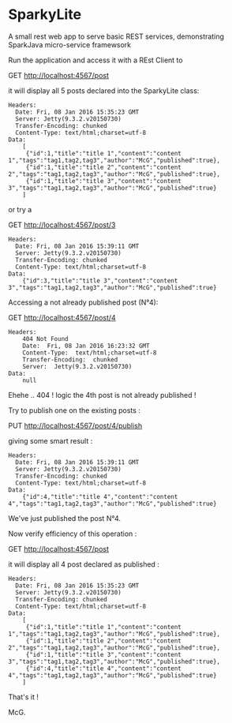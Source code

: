 # SparkyLite

A small rest web app to serve basic REST services, demonstrating SparkJava micro-service framewsork


Run the application and access it with a REst Client to 

GET [http://localhost:4567/post](http://localhost:4567/post "click to discover Rest Magic")

it will display all 5 posts declared into the SparkyLite class:

    Headers:
      Date: Fri, 08 Jan 2016 15:35:23 GMT
      Server: Jetty(9.3.2.v20150730)
      Transfer-Encoding: chunked
      Content-Type: text/html;charset=utf-8
    Data:
	    [
	     {"id":1,"title":"title 1","content":"content 1","tags":"tag1,tag2,tag3","author":"McG","published":true},
	     {"id":1,"title":"title 2","content":"content 2","tags":"tag1,tag2,tag3","author":"McG","published":true},
	     {"id":1,"title":"title 3","content":"content 3","tags":"tag1,tag2,tag3","author":"McG","published":true}
	    ]

or try a 

GET [http://localhost:4567/post/3](http://localhost:4567/post/3 "click to discover the rule N°3 of Rest Magic")

    Headers:
      Date: Fri, 08 Jan 2016 15:39:11 GMT
      Server: Jetty(9.3.2.v20150730)
      Transfer-Encoding: chunked
      Content-Type: text/html;charset=utf-8
    Data:
		{"id":3,"title":"title 3","content":"content 3","tags":"tag1,tag2,tag3","author":"McG","published":true}


Accessing a not already published post (N°4):

GET [http://localhost:4567/post/4](http://localhost:4567/post/4 "click to access the unaccessible")
 
	Headers:
		404 Not Found
		Date:  Fri, 08 Jan 2016 16:23:32 GMT
		Content-Type:  text/html;charset=utf-8
		Transfer-Encoding:  chunked
		Server:  Jetty(9.3.2.v20150730)
	Data:	
		null


Ehehe .. 404 !  logic the 4th post is not already published !

Try to publish one on the existing posts :

PUT [http://localhost:4567/post/4/publish](http://localhost:4567/post/4/publish "click to activate the Rest Magic")

giving some smart result :

    Headers:
      Date: Fri, 08 Jan 2016 15:39:11 GMT
      Server: Jetty(9.3.2.v20150730)
      Transfer-Encoding: chunked
      Content-Type: text/html;charset=utf-8
    Data:
		{"id":4,"title":"title 4","content":"content 4","tags":"tag1,tag2,tag3","author":"McG","published":true}

We've just published the post N°4.

Now verify efficiency of this operation :

GET [http://localhost:4567/post](http://localhost:4567/post "click to discover unified 4th")

it will display all 4 post declared as published :

    Headers:
      Date: Fri, 08 Jan 2016 15:35:23 GMT
      Server: Jetty(9.3.2.v20150730)
      Transfer-Encoding: chunked
      Content-Type: text/html;charset=utf-8
    Data:
	    [
	     {"id":1,"title":"title 1","content":"content 1","tags":"tag1,tag2,tag3","author":"McG","published":true},
	     {"id":1,"title":"title 2","content":"content 2","tags":"tag1,tag2,tag3","author":"McG","published":true},
	     {"id":1,"title":"title 3","content":"content 3","tags":"tag1,tag2,tag3","author":"McG","published":true},
	     {"id":4,"title":"title 4","content":"content 4","tags":"tag1,tag2,tag3","author":"McG","published":true}
	    ]

That's it !

McG.
